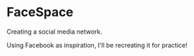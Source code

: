 # FaceSpace
Creating a social media network.

Using Facebook as inspiration, I'll be recreating it for practice!
